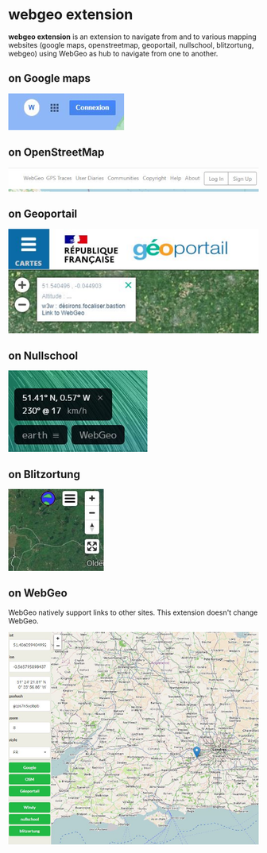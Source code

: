 # webgeo extension

**webgeo extension** is an extension to navigate from and to various mapping websites (google maps, openstreetmap, geoportail, nullschool, blitzortung, webgeo) using WebGeo as hub to navigate from one to another.

## on Google maps

![](doc/01_on_google.jpg)

## on OpenStreetMap

![](doc/02_on_osm.jpg)

## on Geoportail

![](doc/03_on_geoportail.jpg)

## on Nullschool

![](doc/04_on_nullschool.jpg)

## on Blitzortung

![](doc/05_on_blitzortung.jpg)

## on WebGeo

WebGeo natively support links to other sites. This extension doesn't change WebGeo.

![](doc/06_on_webgeo.jpg)
